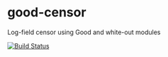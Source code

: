 # good-censor
Log-field censor using Good and white-out modules

[![Build Status](https://travis-ci.org/cilindrox/good-censor.svg?branch=master)](https://travis-ci.org/cilindrox/good-censor)
